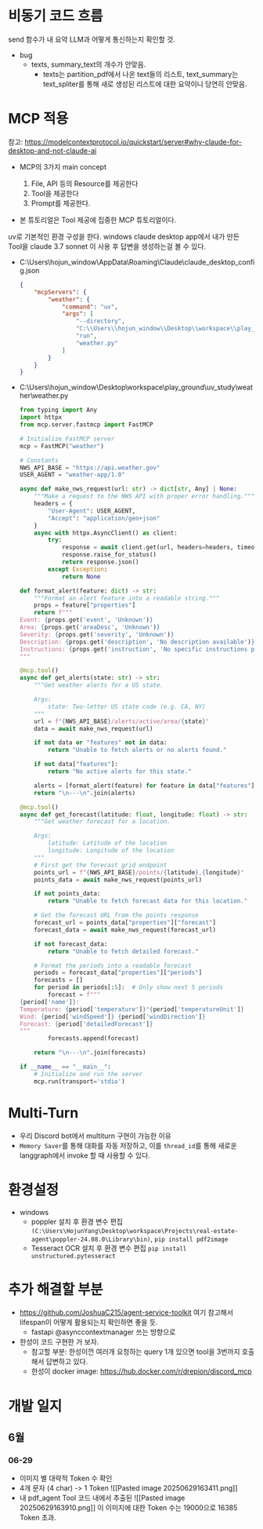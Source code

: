 # 비동기 코드 흐름
send 함수가 내 요약 LLM과 어떻게 통신하는지 확인할 것.


- bug
	- texts, summary_text의 개수가 안맞음.
		- texts는 partition_pdf에서 나온 text들의 리스트,
		  text_summary는 text_spliter를 통해 새로 생성된 리스트에 대한 요약이니 당연히 안맞음.


# MCP 적용
참고: https://modelcontextprotocol.io/quickstart/server#why-claude-for-desktop-and-not-claude-ai

- MCP의 3가지 main concept
	1. File, API 등의 Resource를 제공한다
	2. Tool을 제공한다
	3. Prompt를 제공한다.

- 본 튜토리얼은 Tool 제공에 집중한 MCP 튜토리얼이다.

uv로 기본적인 환경 구성을 한다.
windows claude desktop app에서 내가 만든 Tool을 claude 3.7 sonnet 이 사용 후 답변을 생성하는걸 볼 수 있다.

- C:\Users\hojun_window\AppData\Roaming\Claude\claude_desktop_config.json
	```json
	{
	    "mcpServers": {
	        "weather": {
	            "command": "uv",
	            "args": [
	                "--directory",
	                "C:\\Users\\hojun_window\\Desktop\\workspace\\play_ground\\uv_study\\weather",
	                "run",
	                "weather.py"
	            ]
	        }
	    }
	}
	```
- C:\Users\hojun_window\Desktop\workspace\play_ground\uv_study\weather\weather.py
	```python
	from typing import Any
	import httpx
	from mcp.server.fastmcp import FastMCP
	
	# Initialize FastMCP server
	mcp = FastMCP("weather")
	
	# Constants
	NWS_API_BASE = "https://api.weather.gov"
	USER_AGENT = "weather-app/1.0"
	
	async def make_nws_request(url: str) -> dict[str, Any] | None:
	    """Make a request to the NWS API with proper error handling."""
	    headers = {
	        "User-Agent": USER_AGENT,
	        "Accept": "application/geo+json"
	    }
	    async with httpx.AsyncClient() as client:
	        try:
	            response = await client.get(url, headers=headers, timeout=30.0)
	            response.raise_for_status()
	            return response.json()
	        except Exception:
	            return None
	
	def format_alert(feature: dict) -> str:
	    """Format an alert feature into a readable string."""
	    props = feature["properties"]
	    return f"""
	Event: {props.get('event', 'Unknown')}
	Area: {props.get('areaDesc', 'Unknown')}
	Severity: {props.get('severity', 'Unknown')}
	Description: {props.get('description', 'No description available')}
	Instructions: {props.get('instruction', 'No specific instructions provided')}
	"""
	
	@mcp.tool()
	async def get_alerts(state: str) -> str:
	    """Get weather alerts for a US state.
	
	    Args:
	        state: Two-letter US state code (e.g. CA, NY)
	    """
	    url = f"{NWS_API_BASE}/alerts/active/area/{state}"
	    data = await make_nws_request(url)
	
	    if not data or "features" not in data:
	        return "Unable to fetch alerts or no alerts found."
	
	    if not data["features"]:
	        return "No active alerts for this state."
	
	    alerts = [format_alert(feature) for feature in data["features"]]
	    return "\n---\n".join(alerts)
	
	@mcp.tool()
	async def get_forecast(latitude: float, longitude: float) -> str:
	    """Get weather forecast for a location.
	
	    Args:
	        latitude: Latitude of the location
	        longitude: Longitude of the location
	    """
	    # First get the forecast grid endpoint
	    points_url = f"{NWS_API_BASE}/points/{latitude},{longitude}"
	    points_data = await make_nws_request(points_url)
	
	    if not points_data:
	        return "Unable to fetch forecast data for this location."
	
	    # Get the forecast URL from the points response
	    forecast_url = points_data["properties"]["forecast"]
	    forecast_data = await make_nws_request(forecast_url)
	
	    if not forecast_data:
	        return "Unable to fetch detailed forecast."
	
	    # Format the periods into a readable forecast
	    periods = forecast_data["properties"]["periods"]
	    forecasts = []
	    for period in periods[:5]:  # Only show next 5 periods
	        forecast = f"""
	{period['name']}:
	Temperature: {period['temperature']}°{period['temperatureUnit']}
	Wind: {period['windSpeed']} {period['windDirection']}
	Forecast: {period['detailedForecast']}
	"""
	        forecasts.append(forecast)
	
	    return "\n---\n".join(forecasts)
	
	if __name__ == "__main__":
	    # Initialize and run the server
	    mcp.run(transport='stdio')
	```

# Multi-Turn
- 우리 Discord bot에서 multiturn 구현이 가능한 이유
- `Memory Saver`를 통해 대화를 자동 저장하고, 이를 `thread_id`를 통해 새로운 langgraph에서 invoke 할 때 사용할 수 있다.

# 환경설정
- windows
	- poppler 설치 후 환경 변수 편집 `(C:\Users\HojunYang\Desktop\workspace\Projects\real-estate-agent\poppler-24.08.0\Library\bin)`, 
	  `pip install pdf2image`
	- Tesseract OCR 설치 후 환경 변수 편집
	  `pip install unstructured.pytesseract`

# 추가 해결할 부분
- https://github.com/JoshuaC215/agent-service-toolkit 여기 참고해서 lifespan이 어떻게 활용되는지 확인하면 좋을 듯.
	- fastapi @asynccontextmanager 쓰는 방향으로
- 한성이 코드 구현한 거 보자.
	- 참고할 부분: 한성이껀 여러개 요청하는 query 1개 있으면 tool을 3번까지 호출해서 답변하고 있다.
	- 한성이 docker image: https://hub.docker.com/r/drepion/discord_mcp

# 개발 일지
## 6월
### 06-29
- 이미지 별 대략적 Token 수 확인
- 4개 문자 (4 char) -> 1 Token
![[Pasted image 20250629163411.png]]
- 내 pdf_agent Tool 코드 내에서 추출된 ![[Pasted image 20250629163910.png]] 
  이 이미지에 대한 Token 수는 19000으로 16385 Token 초과.
